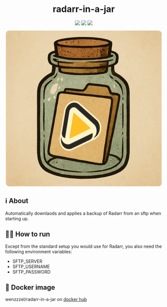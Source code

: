 <h1 align="center">
radarr-in-a-jar
</h1>

<p align="center">
	<a href="https://github.com/wenzzzel/radarr-in-a-jar/stargazers"><img src="https://img.shields.io/github/stars/wenzzzel/radarr-in-a-jar?colorA=363a4f&colorB=b7bdf8&style=for-the-badge"></a>
	<a href="https://github.com/wenzzzel/radarr-in-a-jar/issues"><img src="https://img.shields.io/github/issues/wenzzzel/radarr-in-a-jar?colorA=363a4f&colorB=f5a97f&style=for-the-badge"></a>
	<a href="https://github.com/wenzzzel/radarr-in-a-jar/contributors"><img src="https://img.shields.io/github/contributors/wenzzzel/radarr-in-a-jar?colorA=363a4f&colorB=a6da95&style=for-the-badge"></a>
</p>
<p align="center">
    <img src="Assets/logo.png" style="width: 500px; height: auto; border-radius:10px"/>
</p>

## ℹ️ About
Automatically downlaods and applies a backup of Radarr from an sftp when starting up.

## 🏃‍➡️ How to run
Except from the standard setup you would use for Radarr, you also need the following environment variables:
 - SFTP_SERVER
 - SFTP_USERNAME
 - SFTP_PASSWORD

## 🐋 Docker image
wenzzzel/radarr-in-a-jar on [docker hub](https://hub.docker.com/repository/docker/wenzzzel/radarr-in-a-jar/general)